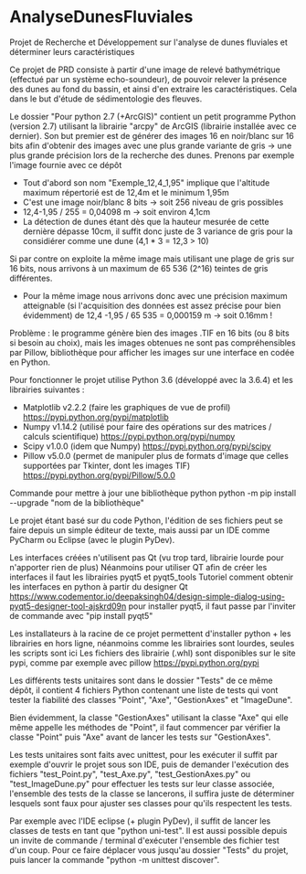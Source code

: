 # AnalyseDunesFluviales
Projet de Recherche et Développement sur l'analyse de dunes fluviales et déterminer leurs caractéristiques

Ce projet de PRD consiste à partir d'une image de relevé bathymétrique (effectué par un système echo-soundeur), de pouvoir relever la présence des dunes au fond du bassin, et ainsi d'en extraire les caractéristiques.
Cela dans le but d'étude de sédimentologie des fleuves.

Le dossier "Pour python 2.7 (+ArcGIS)" contient un petit programme Python (version 2.7) utilisant la librairie "arcpy" de ArcGIS (librairie installée avec ce dernier).
Son but premier est de générer des images 16 en noir/blanc sur 16 bits afin d'obtenir des images avec une plus grande variante de gris → une plus grande précision lors de la recherche des dunes.
Prenons par exemple l'image fournie avec ce dépôt
 - Tout d'abord son nom "Exemple_12,4_1,95" implique que l'altitude maximum répertorié est de 12,4m et le minimum 1,95m
 - C'est une image noir/blanc 8 bits → soit 256 niveau de gris possibles
 - 12,4-1,95 / 255 = 0,04098 m → soit environ 4,1cm
 - La détection de dunes étant dès que la hauteur mesurée de cette dernière dépasse 10cm, il suffit donc juste de 3 variance de gris pour la considiérer comme une dune (4,1 * 3 = 12,3 > 10)
 
Si par contre on exploite la même image mais utilisant une plage de gris sur 16 bits, nous arrivons à un maximum de 65 536 (2^16) teintes de gris différentes.
 - Pour la même image nous arrivons donc avec une précision maximum atteignable (si l'acquisition des données est assez précise pour bien évidemment) de 12,4 -1,95 / 65 535 = 0,000159 m → soit 0.16mm !
 
Problème : le programme génère bien des images .TIF en 16 bits (ou 8 bits si besoin au choix), mais les images obtenues ne sont pas compréhensibles par Pillow, bibliothèque pour afficher les images sur une interface en codée en Python.

Pour fonctionner le projet utilise Python 3.6 (développé avec la 3.6.4) et les librairies suivantes :
 - Matplotlib v2.2.2 (faire les graphiques de vue de profil) https://pypi.python.org/pypi/matplotlib
 - Numpy v1.14.2 (utilisé pour faire des opérations sur des matrices / calculs scientifique) https://pypi.python.org/pypi/numpy
 - Scipy v1.0.0 (idem que Numpy) https://pypi.python.org/pypi/scipy
 - Pillow v5.0.0 (permet de manipuler plus de formats d'image que celles supportées par Tkinter, dont les images TIF) https://pypi.python.org/pypi/Pillow/5.0.0

Commande pour mettre à jour une bibliothèque python
python -m pip install --upgrade "nom de la bibliothèque"

Le projet étant basé sur du code Python, l'édition de ses fichiers peut se faire depuis un simple éditeur de texte, mais aussi par un IDE comme PyCharm ou Eclipse (avec le plugin PyDev).

Les interfaces créées n'utilisent pas Qt (vu trop tard, librairie lourde pour n'apporter rien de plus) 
Néanmoins pour utiliser QT afin de créer les interfaces il faut les librairies pyqt5 et pyqt5_tools
Tutoriel comment obtenir les interfaces en python à partir du designer Qt https://www.codementor.io/deepaksingh04/design-simple-dialog-using-pyqt5-designer-tool-ajskrd09n
pour installer pyqt5, il faut passe par l'inviter de commande avec "pip install pyqt5"

Les installateurs à la racine de ce projet permettent d'installer python + les librairies en hors ligne, néanmoins comme les librairies sont lourdes, seules les scripts sont ici
Les fichiers des librairie (.whl) sont disponibles sur le site pypi, comme par exemple avec pillow
https://pypi.python.org/pypi

Les différents tests unitaires sont dans le dossier "Tests" de ce même dépôt, il contient 4 fichiers Python contenant une liste de tests qui vont tester la fiabilité des classes "Point", "Axe", "GestionAxes" et "ImageDune".

Bien évidemment, la classe "GestionAxes" utilisant la classe "Axe" qui elle même appelle les méthodes de "Point", il faut commencer par vérifier la classe "Point" puis "Axe" avant de lancer les tests sur "GestionAxes".

Les tests unitaires sont faits avec unittest, pour les exécuter il suffit par exemple d'ouvrir le projet sous son IDE, puis de demander l'exécution des fichiers "test_Point.py", "test_Axe.py", "test_GestionAxes.py" ou "test_ImageDune.py" pour effectuer les tests sur leur classe associée, l'ensemble des tests de la classe se lancerons, il suffira juste de déterminer lesquels sont faux pour ajuster ses classes pour qu'ils respectent les tests.

Par exemple avec l'IDE eclipse (+ plugin PyDev), il suffit de lancer les classes de tests en tant que "python uni-test".
Il est aussi possible depuis un invite de commande / terminal d'exécuter l'ensemble des fichier test d'un coup. Pour ce faire déplacer vous jusqu'au dossier "Tests" du projet, puis lancer la commande "python -m unittest discover".
